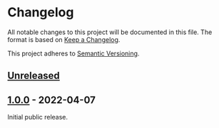 # Changelog

All notable changes to this project will be documented in this file. The format
is based on [Keep a Changelog].

This project adheres to [Semantic Versioning].

## [Unreleased]

## [1.0.0] - 2022-04-07

Initial public release.

[Unreleased]:   https://github.com/waldoapp/waldo-go-lib/compare/v1.0.0...HEAD
[1.0.0]:        https://github.com/waldoapp/waldo-go-lib/compare/81e8b45...v1.0.0

[Keep a Changelog]:     https://keepachangelog.com
[Semantic Versioning]:  https://semver.org
